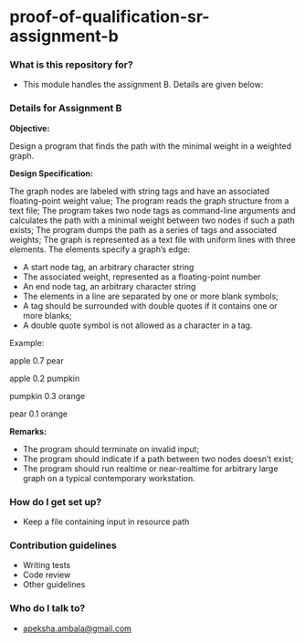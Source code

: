 # proof-of-qualification-sr-assignment-b

### What is this repository for? ###
* This module handles the assignment B. Details are given below:

### Details for Assignment B ###

**Objective:**

Design a program that finds the path with the minimal weight in a weighted graph.

**Design Specification:**

The graph nodes are labeled with string tags and have an associated floating-point weight value;
The program reads the graph structure from a text file;
The program takes two node tags as command-line arguments and calculates the path with a minimal weight between two nodes if such a path exists;
The program dumps the path as a series of tags and associated weights;
The graph is represented as a text file with uniform lines with three elements. The elements specify a graph’s edge:
- A start node tag, an arbitrary character string
- The associated weight, represented as a floating-point number
- An end node tag, an arbitrary character string
- The elements in a line are separated by one or more blank symbols;
- A tag should be surrounded with double quotes if it contains one or more blanks;
- A double quote symbol is not allowed as a character in a tag.

Example:

apple 0.7 pear

apple 0.2 pumpkin

pumpkin 0.3 orange

pear 0.1 orange





**Remarks:**
- The program should terminate on invalid input;
- The program should indicate if a path between two nodes doesn’t exist;
- The program should run realtime or near-realtime for arbitrary large graph on a typical contemporary workstation.


### How do I get set up? ###

* Keep a file containing input in resource path

### Contribution guidelines ###

* Writing tests
* Code review
* Other guidelines

### Who do I talk to? ###

* apeksha.ambala@gmail.com
